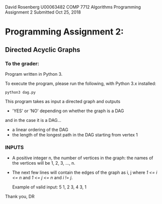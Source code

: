 David Rosenberg
U00063482
COMP 7712 Algorithms
Programming Assignment 2
Submitted Oct 25, 2018



# Programming Assignment 2:
## Directed Acyclic Graphs

### To the grader:

Program written in Python 3.

To execute the program, please run the following, with Python 3.x installed:

`python3 dag.py`


This program takes as input a directed graph and outputs
- 'YES' or 'NO' depending on whether the graph is a DAG

and in the case it is a DAG...
- a linear ordering of the DAG
- the length of the longest path in the DAG starting from vertex 1

### INPUTS

- A positive integer n, the number of vertices in the graph:
   the names of the vertices will be 1, 2, 3, ..., n.
- The next few lines will contain the edges of the graph as
   i, j 
  where _1 <= i <= n_ and _1 <= j <= n_ and _i != j_.

  Example of valid input:
    5
    1, 2
    3, 4
    3, 1


Thank you,
DR
